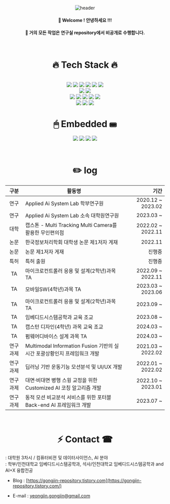 <div align="center"> 

![header](https://capsule-render.vercel.app/api?type=cylinder&color=000000&height=150&section=header&text=yeongjinHwang&fontColor=ffffff&fontSize=70&animation=fadeIn&fontAlignY=55&desc=%20&descAlignY=62&descAlign=62)
  
####  :wave: Welcome ! 안녕하세요 !!!
####  :wave: 거의 모든 작업은 연구실 repository에서 비공개로 수행합니다.
  
 <br/>
  
# 🔥 Tech Stack 🔥
  
 <br/>
 
<img src="https://img.shields.io/badge/python-3776AB?style=for-the-badge&logo=python&logoColor=white">   
<img src="https://img.shields.io/badge/JavaScript-F7DF1E?style=for-the-badge&logo=JavaScript&logoColor=white">
<img src="https://img.shields.io/badge/typescript-3178C6?style=for-the-badge&logo=typescript&logoColor=white">
<img src="https://img.shields.io/badge/C-A8B9CC?style=for-the-badge&logo=C&logoColor=white">
<img src="https://img.shields.io/badge/Cpp-512BD4?style=for-the-badge&logo=Cpp&logoColor=white">
<img src="https://img.shields.io/badge/C++-00599C?style=for-the-badge&logo=C++&logoColor=white">

 <br/>

<img src="https://img.shields.io/badge/flask-000000?style=for-the-badge&logo=flask&logoColor=white"> 
<img src="https://img.shields.io/badge/nodedotjs-339933?style=for-the-badge&logo=nodedotjs&logoColor=white">

 <br/>
 
<img src="https://img.shields.io/badge/postgresql-4169E1?style=for-the-badge&logo=postgresql&logoColor=white"> 
<img src="https://img.shields.io/badge/phpmyadmin-6C78AF?style=for-the-badge&logo=phpmyadmin&logoColor=white"> 
<img src="https://img.shields.io/badge/typeform-262627?style=for-the-badge&logo=typeform&logoColor=white">
<img src="https://img.shields.io/badge/awslambda-FF9900?style=for-the-badge&logo=awslambda&logoColor=white">
<img src="https://img.shields.io/badge/aws-232F3E?style=for-the-badge&logo=Amazon aws&logoColor=white">


 <br/>
 
<img src="https://img.shields.io/badge/github-181717?style=for-the-badge&logo=github&logoColor=white">
<img src="https://img.shields.io/badge/sourcetree-0052CC?style=for-the-badge&logo=sourcetree&logoColor=white">
<img src="https://img.shields.io/badge/VSCode-007ACC?style=for-the-badge&logo=VisualStudioCode&logoColor=white">
 
 <br/>
   
# 🖱 Embedded ⌨
<img src="https://img.shields.io/badge/Arduino-black?style={flat}&logo=arduino&logoColor=sky"/> <img src="https://img.shields.io/badge/micro:bit-black?style={flat}&logo=micro:bit&logoColor=00ED00"/>  <img src="https://img.shields.io/badge/Raspberry Pi-red?style={flat}&logo=raspberrypi&logoColor=black"/>  <img src="https://img.shields.io/badge/ESP32-black?style={flat}&logo=Espressif&logoColor=red"/>

 <br/>
 
# :pencil2:  log
| **구분** | **활동명** | **기간** |
|:---:|---|---:|
| 연구 | Applied Ai System Lab 학부연구원 | 2020.12 ~ 2023.02 |
| 연구 | Applied Ai System Lab 소속 대학원연구원 | 2023.03 ~ |
| 대학 | 캡스톤 - Multi Tracking Multi Camera를 활용한 무인편의점 | 2022.02 ~ 2022.11 |
| 논문 | 한국정보처리학회 대학생 논문 제1저자 게재 | 2022.11 |
| 논문 | 논문 제1저자 게재 | 진행중 |
| 특허 | 특허 출원 | 진행중 |
| TA | 마이크로컨트롤러 응용 및 설계(2학년)과목 TA | 2022.09 ~ 2022.11 |
| TA | 모바일SW(4학년)과목 TA | 2023.03 ~ 2023.06 |
| TA | 마이크로컨트롤러 응용 및 설계(2학년)과목 TA | 2023.09 ~ |
| TA | 임베디드시스템공학과 교육 조교 | 2023.08 ~ |
| TA | 캡스턴 디자인(4학년) 과목 교육 조교 | 2024.03 ~ |
| TA | 펌웨어디바이스 설계 과목 TA | 2024.03 ~ |
| 연구과제 | Multimodal Information Fusion 기반의 실시간 포괄상황인지 프레임워크 개발 | 2021.03 ~ 2022.02 |
| 연구과제 | 딥러닝 기반 운동기능 모션분석 및 UI/UX 개발 | 2022.01 ~ 2022.02 |
| 연구과제 | 대면·비대면 병행 스윙 교정을 위한 Customized AI 코칭 알고리즘 개발 | 2022.10 ~ 2023.01 |
| 연구과제 | 동적 모션 비교분석 서비스를 위한 포터블 Back-end AI 프레임워크 개발 | 2023.07 ~ |

  <br/>
  
  
  # ⚡ Contact ☎

<div align="left">
  
   
: 대학원 3차시 / 컴퓨터비젼 및 데이터사이언스, AI 분야
  <br/>
: 학부/인천대학교 임베디드시스템공학과, 석사/인천대학교 임베디드시스템공학과 and AI+X 융합전공

- Blog : [https://gongjin-repository.tistory.com](https://gongjin-repository.tistory.com/)

- E-mail : yeongjin.gongjin@gmail.com

